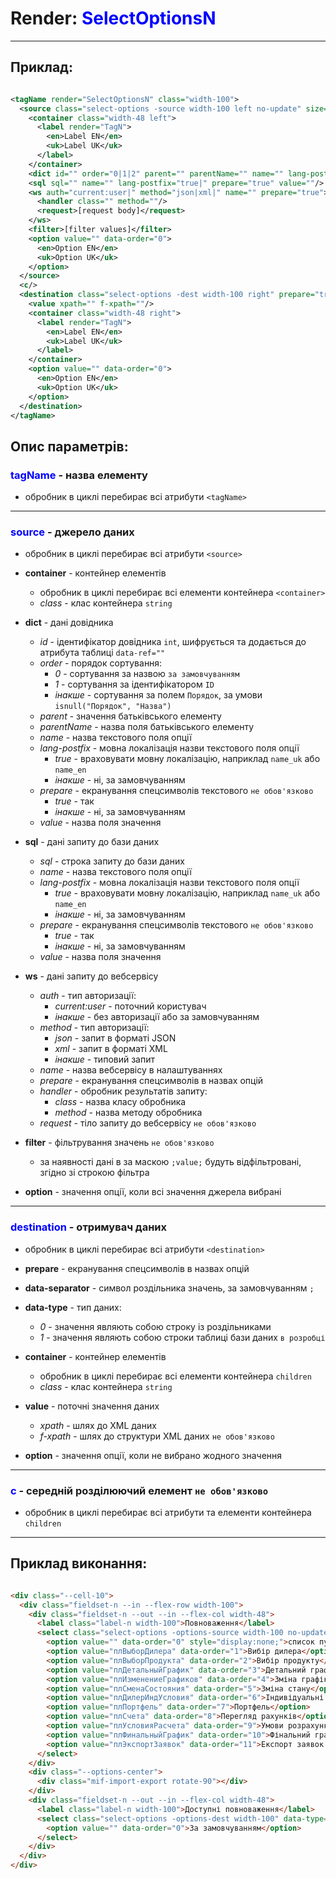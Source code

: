 # Render: <span style="color:blue">SelectOptionsN</span>

___

## Приклад:

```xml

<tagName render="SelectOptionsN" class="width-100">
  <source class="select-options -source width-100 left no-update" size="" aria-label="Source">
    <container class="width-48 left">
      <label render="TagN">
        <en>Label EN</en>
        <uk>Label UK</uk>
      </label>
    </container>
    <dict id="" order="0|1|2" parent="" parentName="" name="" lang-postfix="true|" prepare="true" value=""/>
    <sql sql="" name="" lang-postfix="true|" prepare="true" value=""/>
    <ws auth="current:user|" method="json|xml|" name="" prepare="true">
      <handler class="" method=""/>
      <request>[request body]</request>
    </ws>
    <filter>[filter values]</filter>
    <option value="" data-order="0">
      <en>Option EN</en>
      <uk>Option UK</uk>
    </option>
  </source>
  <c/>
  <destination class="select-options -dest width-100 right" prepare="true" data-type="0|1" data-separator=";" size="" aria-label="Destination">
    <value xpath="" f-xpath=""/>
    <container class="width-48 right">
      <label render="TagN">
        <en>Label EN</en>
        <uk>Label UK</uk>
      </label>
    </container>
    <option value="" data-order="0">
      <en>Option EN</en>
      <uk>Option UK</uk>
    </option>
  </destination>
</tagName>

```

## Опис параметрів:

### <span style="color:blue">tagName</span> - назва елементу

- обробник в циклі перебирає всі атрибути `<tagName>`

___ 

### <span style="color:blue">source</span> - джерело даних

- обробник в циклі перебирає всі атрибути `<source>`


- **container** - контейнер елементів
    - обробник в циклі перебирає всі елементи контейнера `<container>`
    - *class* - клас контейнера `string`


- **dict** - дані довідника
    - *id* - ідентифікатор довідника `int`, шифрується та додається до атрибута таблиці `data-ref=""`
    - *order* - порядок сортування:
        - *0* - сортування за назвою `за замовчуванням`
        - *1* - сортування за ідентифікатором `ID`
        - *інакше* - сортування за полем `Порядок`, за умови `isnull("Порядок", "Назва")`
    - *parent* - значення батьківського елементу
    - *parentName* - назва поля батьківського елементу
    - *name* - назва текстового поля опції
    - *lang-postfix* - мовна локалізація назви текстового поля опції
        - *true* - враховувати мовну локалізацію, наприклад `name_uk` або `name_en`
        - *інакше* - ні, за замовчуванням
    - *prepare* - екранування спецсимволів текстового  `не обов'язково`
        - *true* - так
        - *інакше* - ні, за замовчуванням
    - *value* - назва поля значення


- **sql** - дані запиту до бази даних
    - *sql* - строка запиту до бази даних
    - *name* - назва текстового поля опції
    - *lang-postfix* - мовна локалізація назви текстового поля опції
        - *true* - враховувати мовну локалізацію, наприклад `name_uk` або `name_en`
        - *інакше* - ні, за замовчуванням
    - *prepare* - екранування спецсимволів текстового  `не обов'язково`
        - *true* - так
        - *інакше* - ні, за замовчуванням
    - *value* - назва поля значення


- **ws** - дані запиту до вебсервісу
    - *auth* - тип авторизації:
        - *current:user* - поточний користувач
        - *інакше* - без авторизації або за замовчуванням
    - *method* - тип авторизації:
        - *json* - запит в форматі JSON
        - *xml* - запит в форматі XML
        - *інакше* - типовий запит
    - *name* - назва вебсервісу в налаштуваннях
    - *prepare* - екранування спецсимволів в назвах опцій
    - *handler* - обробник результатів запиту:
        - *class* - назва класу обробника
        - *method* - назва методу обробника
    - *request* - тіло запиту до вебсервісу `не обов'язково`


- **filter** - фільтрування значень `не обов'язково`
    - за наявності дані в за маскою `;value;` будуть відфільтровані, згідно зі строкою фільтра


- **option** - значення опції, коли всі значення джерела вибрані

___

### <span style="color:blue">destination</span> - отримувач даних

- обробник в циклі перебирає всі атрибути `<destination>`


- **prepare** - екранування спецсимволів в назвах опцій


- **data-separator** - символ роздільника значень, за замовчуванням `;`


- **data-type** - тип даних:
    - *0* - значення являють собою строку із роздільниками
    - *1* - значення являють собою строки таблиці бази даних `в розробці`


- **container** - контейнер елементів
    - обробник в циклі перебирає всі елементи контейнера `children`
    - *class* - клас контейнера `string`


- **value** - поточні значення даних
    - *xpath* - шлях до XML даних
    - *f-xpath* - шлях до структури XML даних `не обов'язково`


- **option** - значення опції, коли не вибрано жодного значення

___

### <span style="color:blue">с</span> - середній розділюючий елемент `не обов'язково`

- обробник в циклі перебирає всі атрибути та елементи контейнера `children`

___

## Приклад виконання:

```html

<div class="--cell-10">
  <div class="fieldset-n --in --flex-row width-100">
    <div class="fieldset-n --out --in --flex-col width-48">
      <label class="label-n width-100">Повноваження</label>
      <select class="select-options -options-source width-100 no-update" size="4" data-source-name="dW9uY3VsbmRwZnNhdWQ">
        <option value="" data-order="0" style="display:none;">список пустий</option>
        <option value="плВыборДилера" data-order="1">Вибір дилера</option>
        <option value="плВыборПродукта" data-order="2">Вибір продукту</option>
        <option value="плДетальныйГрафик" data-order="3">Детальний графік</option>
        <option value="плИзменениеГрафиков" data-order="4">Зміна графіків</option>
        <option value="плСменаСостояния" data-order="5">Зміна стану</option>
        <option value="плДилерИндУсловия" data-order="6">Індивідуальні умови</option>
        <option value="плПортфель" data-order="7">Портфель</option>
        <option value="плСчета" data-order="8">Перегляд рахунків</option>
        <option value="плУсловияРасчета" data-order="9">Умови розрахунку</option>
        <option value="плФинальныйГрафик" data-order="10">Фінальний графік</option>
        <option value="плЭкспортЗаявок" data-order="11">Експорт заявок в Excel</option>
      </select>
    </div>
    <div class="--options-center">
      <div class="mif-import-export rotate-90"></div>
    </div>
    <div class="fieldset-n --out --in --flex-col width-48">
      <label class="label-n width-100">Доступні повноваження</label>
      <select class="select-options -options-dest width-100" data-type="0" data-separator=";" size="4" name="dW9uY3VsbmRwZnNhdWQ" maxlength="256">
        <option value="" data-order="0">За замовчуванням</option>
      </select>
    </div>
  </div>
</div>
```